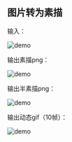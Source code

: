 ## 图片转为素描

输入：

![demo](https://github.com/Mengzuozhu/sketch/blob/master/demo/demo.jpg)

输出素描png：

![demo](https://github.com/Mengzuozhu/sketch/blob/master/demo/all_sketch.jpg)

输出半素描png：

![demo](https://github.com/Mengzuozhu/sketch/blob/master/demo/half_sketch.jpg)

输出动态gif（10帧）：

![demo](https://github.com/Mengzuozhu/sketch/blob/master/demo/move_demo.gif)
